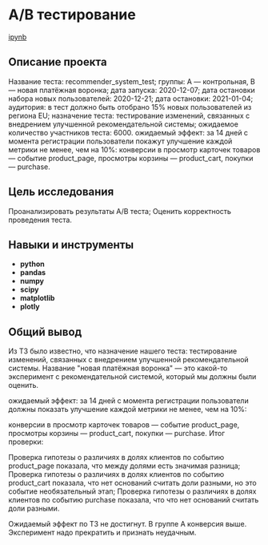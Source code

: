 # А/В тестирование

[ipynb](https://github.com/NataZakharova/portfolio/blob/main/ab_test/ab_test_portfolio.ipynb)

## Описание проекта

Название теста: recommender_system_test;
группы: А — контрольная, B — новая платёжная воронка;
дата запуска: 2020-12-07;
дата остановки набора новых пользователей: 2020-12-21;
дата остановки: 2021-01-04;
аудитория: в тест должно быть отобрано 15% новых пользователей из региона EU;
назначение теста: тестирование изменений, связанных с внедрением улучшенной рекомендательной системы;
ожидаемое количество участников теста: 6000.
ожидаемый эффект: за 14 дней с момента регистрации пользователи покажут улучшение каждой метрики не менее, чем на 10%:
конверсии в просмотр карточек товаров — событие product_page,
просмотры корзины — product_cart,
покупки — purchase.

## Цель исследования

Проанализировать результаты А/В теста;
Оценить корректность проведения теста.


## Навыки и инструменты

- **python**
- **pandas**
- **numpy**
- **scipy**
- **matplotlib**
- **plotly**


## Общий вывод

Из ТЗ было известно, что назначение нашего теста: тестирование изменений, связанных с внедрением улучшенной рекомендательной системы. Название "новая платёжная воронка" — это какой-то эксперимент с рекомендательной системой, который мы должны были оценить.

ожидаемый эффект: за 14 дней с момента регистрации пользователи должны показать улучшение каждой метрики не менее, чем на 10%:

конверсии в просмотр карточек товаров — событие product_page,
просмотры корзины — product_cart,
покупки — purchase.
Итог проверки:

Проверка гипотезы о различиях в долях клиентов по событию product_page показала, что между долями есть значимая разница;
Проверка гипотезы о различиях в долях клиентов по событию product_cart показала, что нет оснований считать доли разными, но это событие необязательный этап;
Проверка гипотезы о различиях в долях клиентов по событию purchase показала, что что нет оснований считать доли разными.

Ожидаемый эффект по ТЗ не достигнут. В группе А конверсия выше. Эксперимент надо прекратить и признать неудачным.
